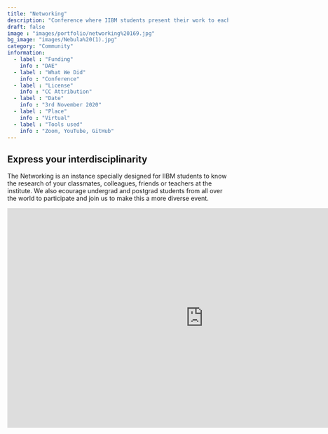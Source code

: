 ```yaml
---
title: "Networking"
description: "Conference where IIBM students present their work to each other"
draft: false
image : "images/portfolio/networking%20169.jpg"
bg_image: "images/Nebula%20(1).jpg"
category: "Community"
information:
  - label : "Funding"
    info : "DAE"
  - label : "What We Did"
    info : "Conference"
  - label : "License"
    info : "CC Attribution"
  - label : "Date"
    info : "3rd November 2020"
  - label : "Place"
    info : "Virtual"
  - label : "Tools used"
    info : "Zoom, YouTube, GitHub"
---
```


## Express your interdisciplinarity

The Networking is an instance specially designed for IIBM students to know the research of your classmates, colleagues, friends or teachers at the institute.
We also ecourage undergrad and postgrad students from all over the world to participate and join us to make this a more diverse event.

<iframe width="893" height="502" src="https://www.youtube.com/embed/KxCcJ1k_YhU" title="YouTube video player" frameborder="0" allow="accelerometer; autoplay; clipboard-write; encrypted-media; gyroscope; picture-in-picture" allowfullscreen></iframe>


